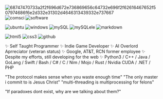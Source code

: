 
![68747470733a2f2f696d672e736869656c64732e696f2f62616467652f507974686f6e2d332e31302d4646313439332e737667](https://user-images.githubusercontent.com/108424001/216198130-b72a4e90-c345-4abe-a55f-77f4035af05b.svg)
![comsci](https://user-images.githubusercontent.com/108424001/216205971-ceea3298-a418-4afb-b3a9-87654b6672cb.svg)
![software](https://user-images.githubusercontent.com/108424001/216206020-f1245496-e158-4a75-b13c-ee9979695e91.svg)

![ubuntu](https://user-images.githubusercontent.com/108424001/216206062-8dfa3b7f-3797-4714-a48f-c64113da7161.svg)
![windows](https://user-images.githubusercontent.com/108424001/216206070-8bde5dc6-a34e-4260-9b94-6f99104d5ae5.svg)
![mySQL](https://user-images.githubusercontent.com/108424001/216206076-bde1ede9-ba71-4aa6-b7d9-e839c513494b.svg)
![mySQLele](https://user-images.githubusercontent.com/108424001/216206081-3cae62d3-8bca-474f-9394-c4751b896181.svg)
![markdown](https://user-images.githubusercontent.com/108424001/216206087-8fd8a4af-ed3d-4431-8454-68b74006ab3e.svg)


![html5](https://user-images.githubusercontent.com/108424001/216206100-ef561640-d5b7-4915-848c-11777cfdb709.svg)
![css3](https://user-images.githubusercontent.com/108424001/216206110-1ec361a8-e105-4dbf-b233-83a56ee43872.svg)
![github](https://user-images.githubusercontent.com/108424001/216206119-2c2442b4-3a02-42ab-b902-ea782c0dbc1a.svg)


✨  Self Taught Programmer
✨  Indie Game Developer
✨  AI Overlord Aprreciator (veteran status)
✨  Google, AT&T, RCN former employee
✨  Despite my efforts, still developing for the web
✨  Python3 / C++ / Java / GoLang / Swift / Bash / C# / C / Nim / Mojo / Rust / Nvidia CUDA / .NET / PHP 

"The protocol makes sense when you waste enough time"
"The only master i commit to is Jesus Christ"
"multi-threading is multiprocessing for felons"

"If paradoxes dont exist, why are we talking about them?"


